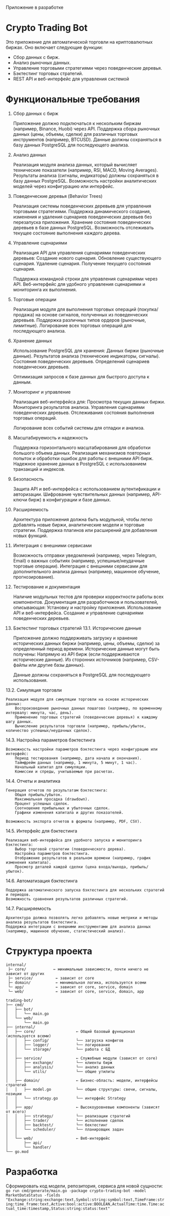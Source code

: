 Приложение в разработке

# Crypto Trading Bot

Это приложение для автоматической торговли на криптовалютных биржах. Оно включает следующие функции:

- Сбор данных с бирж.
- Анализ рыночных данных.
- Управление торговыми стратегиями через поведенческие деревья.
- Бэктестинг торговых стратегий.
- REST API и веб-интерфейс для управления системой

# Функциональные требования

1. Сбор данных с бирж  

    Приложение должно подключаться к нескольким биржам (например, Binance, Huobi) через API.
    Поддержка сбора рыночных данных (цены, объемы, сделки) для различных торговых инструментов (например, BTCUSD).
    Данные должны сохраняться в базу данных PostgreSQL для последующего анализа.
     

2. Анализ данных  

    Реализация модуля анализа данных, который вычисляет технические показатели (например, RSI, MACD, Moving Averages).
    Результаты анализа (сигналы, индикаторы) должны сохраняться в базу данных PostgreSQL.
    Возможность настройки аналитических моделей через конфигурацию или интерфейс.
     

3. Поведенческие деревья (Behavior Trees)  

    Реализация системы поведенческих деревьев для управления торговыми стратегиями.
    Поддержка динамического создания, изменения и удаления сценариев поведенческих деревьев без перезапуска приложения.
    Хранение состояния поведенческих деревьев в базе данных PostgreSQL.
    Возможность отслеживать текущее состояние выполнения каждого дерева.
     

4. Управление сценариями  

    Реализация API для управления сценариями поведенческих деревьев:
        Создание нового сценария.
        Обновление существующего сценария.
        Удаление сценария.
        Получение текущего состояния сценария.
         
    Поддержка командной строки для управления сценариями через API.
    Веб-интерфейс для удобного управления сценариями и мониторинга их выполнения.
     

5. Торговые операции  

    Реализация модуля для выполнения торговых операций (покупка/продажа) на основе сигналов, полученных из поведенческих деревьев.
    Поддержка различных типов ордеров (рыночные, лимитные).
    Логирование всех торговых операций для последующего анализа.
     

6. Хранение данных  

    Использование PostgreSQL для хранения:
        Данных биржи (рыночные данные).
        Результатов анализа (технические индикаторы, сигналы).
        Состояния поведенческих деревьев.
        Определений сценариев поведенческих деревьев.
         
    Оптимизация запросов к базе данных для быстрого доступа к данным.
     

7. Мониторинг и управление  

    Реализация веб-интерфейса для:
        Просмотра текущих данных биржи.
        Мониторинга результатов анализа.
        Управления сценариями поведенческих деревьев.
        Отслеживания состояния выполнения торговых операций.
         
    Логирование всех событий системы для отладки и анализа.    

8. Масштабируемость и надежность  

    Поддержка горизонтального масштабирования для обработки большого объема данных.
    Реализация механизмов повторных попыток и обработки ошибок для работы с внешними API бирж.
    Надежное хранение данных в PostgreSQL с использованием транзакций и индексов.
     

9. Безопасность  

    Защита API и веб-интерфейса с использованием аутентификации и авторизации.
    Шифрование чувствительных данных (например, API-ключи бирж) в конфигурации и базе данных.
     

10. Расширяемость  

    Архитектура приложения должна быть модульной, чтобы легко добавлять новые биржи, аналитические модели и торговые стратегии.
    Поддержка плагинов или расширений для добавления новых функций.
     

11. Интеграция с внешними сервисами  

    Возможность отправки уведомлений (например, через Telegram, Email) о важных событиях (например, успешные/неудачные торговые операции).
    Интеграция с внешними сервисами для дополнительного анализа данных (например, машинное обучение, прогнозирование).
     

12. Тестирование и документация  

    Наличие модульных тестов для проверки корректности работы всех компонентов.
    Документация для разработчиков и пользователей, описывающая:
        Установку и настройку приложения.
        Использование API и веб-интерфейса.
        Создание и управление сценариями поведенческих деревьев.

13. Бэктестинг торговых стратегий
13.1. Исторические данные  

    Приложение должно поддерживать загрузку и хранение исторических данных биржи (например, цены, объемы, сделки) за определенный период времени.
    Исторические данные могут быть получены:
        Напрямую из API бирж (если поддерживаются исторические данные).
        Из сторонних источников (например, CSV-файлы или другие базы данных).
         
    Данные должны сохраняться в PostgreSQL для последующего использования.
     

13.2. Симуляция торговли  

    Реализация модуля для симуляции торговли на основе исторических данных:
        Воспроизведение рыночных данных пошагово (например, по временному интервалу: минута, час, день).
        Применение торговых стратегий (поведенческие деревья) к каждому шагу данных.
        Вычисление результатов торговли (например, прибыль/убыток, количество успешных/неудачных сделок).
         
     

14.3. Настройка параметров бэктестинга  

    Возможность настройки параметров бэктестинга через конфигурацию или интерфейс:
        Период тестирования (например, дата начала и окончания).
        Таймфрейм данных (например, 1 минута, 5 минут, 1 час).
        Начальный капитал для симуляции.
        Комиссии и спреды, учитываемые при расчетах.
         
     

14.4. Отчеты и аналитика  

    Генерация отчетов по результатам бэктестинга:
        Общая прибыль/убыток.
        Максимальная просадка (drawdown).
        Процент успешных сделок.
        Соотношение прибыльных и убыточных сделок.
        Графики изменения капитала и других показателей.
         
    Возможность экспорта отчетов в форматы (например, PDF, CSV).
     

14.5. Интерфейс для бэктестинга  

    Реализация веб-интерфейса для удобного запуска и мониторинга бэктестинга:
        Выбор торговой стратегии (поведенческого дерева).
        Настройка параметров бэктестинга.
        Отображение результатов в реальном времени (например, график изменения капитала).
        Просмотр деталей каждой сделки (цена входа/выхода, прибыль/убыток).
         
     

14.6. Автоматизация бэктестинга  

    Поддержка автоматического запуска бэктестинга для нескольких стратегий и периодов.
    Возможность сравнения результатов различных стратегий.
     

14.7. Расширяемость  

    Архитектура должна позволять легко добавлять новые метрики и методы анализа результатов бэктестинга.
    Поддержка интеграции с внешними инструментами для анализа данных (например, машинное обучение, статистический анализ).
     

# Структура проекта

```
internal/
 ├─ core/            ← минимальные зависимости, почти ничего не зависит от других
 ├─ service/          ← зависит от core
 ├─ domain/           ← минимальная логика, используется всеми
 └─ app/              ← зависит от core, service, domain
 └─ web/              ← зависит от core, service, domain, app
```

```
trading-bot/
├── cmd/
│   ├── bot/
│   │   └── main.go
│   └── web/
│       └── main.go
├── internal/
│   ├── core/                  ← Общий базовый функционал (используется всеми)
│   │   ├── config/            └── загрузка конфигов
│   │   ├── logger/            └── логирование
│   │   └── storage/           └── работа с БД
│   │
│   ├── service/               ← Служебные модули (зависят от core)
│   │   ├── exchange/          └── клиенты бирж
│   │   ├── analysis/          └── анализ данных
│   │   └── utils/             └── общие утилиты
│   │
│   ├── domain/                ← Бизнес-область: модели, интерфейсы стратегий
│   │   ├── model.go           └── общие структуры: свечи, сигналы, позиции
│   │   └── strategy.go        └── интерфейс Strategy
│   │
│   ├── app/                   ← Высокоуровневые компоненты (зависят от всего)
│   │   ├── strategy/          └── реализации стратегий
│   │   ├── trader/            └── исполнение сделок
│   │   ├── backtest/          └── бектестинг
│   │   └── scheduler/         └── планировщик задач
│   │
│   └── web/                   ← Веб-интерфейс
│       ├── api/
│       └── handler/
└── go.mod

```

# Разработка

Сформировать код модели, репозитория, сервиса для новой сущности:
`go run cmd/generate/main.go -package crypto-trading-bot -model MarketDataStatus -fields "Exchange:string:exchange:text,Symbol:string:symbol:text,TimeFrame:string:time_frame:text,Active:bool:active:BOOLEAN,ActualTime:time.Time:actual_time:timestamp,Status:string:status:text"`
